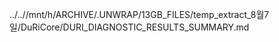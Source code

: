 ../..//mnt/h/ARCHIVE/.UNWRAP/13GB_FILES/temp_extract_8월7일/DuRiCore/DURI_DIAGNOSTIC_RESULTS_SUMMARY.md